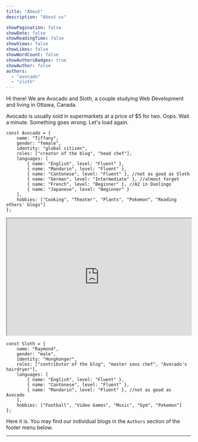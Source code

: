 ```yaml
---
title: "About"
description: "About us"

showPagination: false
showDate: false
showReadingTime: false
showViews: false
showLikes: false
showWordCount: false
showAuthorsBadges: true
showAuthor: false
authors:
  - "avocado"
  - "sloth"
---
```


Hi there! We are Avocado and Sloth, a couple studying Web Development and living in Ottawa, Canada.

Avocado is usually sold in supermarkets at a price of $5 for two. Oops. Wait a minute. Something goes wrong. Let's load again.

```
const Avocado = { 
    name: "Tiffany",
    gender: "female",
    identity: "global citizen", 
    roles: ["creator of the blog", "head chef"],
    languages: [
        { name: "English", level: "Fluent" },
        { name: "Mandarin", level: "Fluent" },
        { name: "Cantonese", level: "Fluent" }, //not as good as Sloth
        { name: "German", level: "Intermediate" }, //almost forget
        { name: "French", level: "Beginner" }, //A2 in Duolingo
        { name: "Japanese", level: "Beginner" }
    ],
    hobbies: ["Cooking", "Theater", "Plants", "Pokemon", "Reading others' blogs"]
};
```
<iframe src="https://www.google.com/maps/d/u/0/embed?mid=1F-0INY2Xf_2fEAfuF3o0C1v-XE7FKXk&ehbc=2E312F&noprof=1" width="100%" height="320"></iframe>

```
const Sloth = { 
    name: "Raymond",
    gender: "male",
    identity: "Hongkonger",     
    roles: ["contributor of the blog", "master sous chef", "Avocado's hairdryer"],
    languages: [
        { name: "English", level: "Fluent" },
        { name: "Cantonese", level: "Fluent" },         
        { name: "Mandarin", level: "Fluent" }, //not as good as Avocado
    ],
    hobbies: ["Football", "Video Games", "Music", "Gym", "Pokemon"] 
};
```
Here it is. You may find our individual blogs in the `Authors` section of the footer menu below.

---

